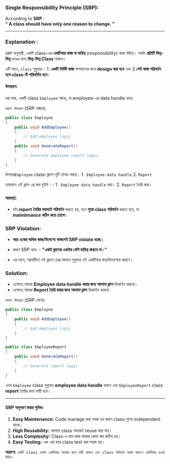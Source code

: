 ### **Single Responsibility Principle (SRP):**
According to **SRP** :  
				**"   A class should have only one reason to change.   "**

---
### **Explanation :**

`SRP` অনুযায়ী, 
			একটি class-এর **একটিমাত্র কাজ বা দায়িত্ব** (responsibility) থাকা উচিত। 
			অর্থাৎ **প্রতিটি ভিন্ন-ভিন্ন** `কাজের` জন্য **ভিন্ন-ভিন্ন Class** থাকবে।
			
এটি মানে, 
		`class` শুধুমাত্র -
				1. **একটি নির্দিষ্ট কাজ** সম্পাদনের জন্য **design করা হবে** এবং 
				2.**সেই কাজ পরিবর্তন হলে class-টি পরিবর্তিত হবে**।

#### উদাহরণ:

ধরা যাক, একটি class `Employee` আছে, যা employee-এর data handle করে:

`খারাপ উদাহরণ` (SRP লঙ্ঘন):
```CS
public class Employee
{
    public void AddEmployee() 
    {
        // Add employee logic
    }
    public void GenerateReport() 
    {
        // Generate employee report logic
    }
}

```
 
 উপরের`Employee` class-ক্লাসে দুটি মেথড আছে।
										1.` Employee data handle` 
										2. `Report` 


তারমানে এই ক্লাস এর জব দুইটা : -
							1.` Employee data handle` করা।
							2. `Report` তৈরি করা।

### **সমস্যা:**
- যদি **report তৈরির ফরম্যাট পরিবর্তন** করতে হয়, তবে **পুরো class পরিবর্তন** করতে হবে, যা **maintenance কঠিন করে তোলে**।

### **SRP Violation:**
- **আর একের অধিক কাজ/উদ্দেশ্যে থাকলেই SRP violate হচ্ছে।**
- কারণ SRP বলে:
				-  **"একটা ক্লাসের একটার বেশি দায়িত্ব থাকবে না।"**
    
- এর মানে, পরবর্তীতে ওই ক্লাসে চেঞ্জ আসবে শুধুমাত্র ওই একটিমাত্র জব/উদ্দেশ্যের কারণে।

### **Solution:**

- এক্ষেত্রে আমরা **Employee data handle করার  জন্য  আলাদা ক্লাস** ডিজাইন করবো।
- এক্ষেত্রে আমরা **Report তৈরি করার  জন্য আলাদা ক্লাস** ডিজাইন করবো



`ভালো উদাহরণ` (SRP মেনে):
```cs
public class Employee
{
    public void AddEmployee()
    {
        // Add employee logic
    }
}

public class EmployeeReport
{
    public void GenerateReport()
    {
        // Generate report logic
    }
}


```

এখন `Employee` class শুধুমাত্র **employee data handle** করবে এবং `EmployeeReport` class **report** তৈরির জন্য দায়ী হবে।

---

#### **SRP অনুসরণ করার সুবিধা:**

1. **Easy Maintenance:** Code manage করা সহজ হয় কারণ class-গুলো independent থাকে।
2. **High Reusability:** আলাদা class সহজেই reuse করা যায়।
3. **Less Complexity:** Class-এ কম কাজ থাকায় কোড কম জটিল হয়।
4. **Easy Testing:** এক এক করে class test করা সহজ হয়।

**সারাংশ:** `একটি class কেবল একটিমাত্র কাজের জন্য দায়ী থাকবে এবং class পরিবর্তন করার কারণও একটিমাত্র হওয়া উচিত।`

